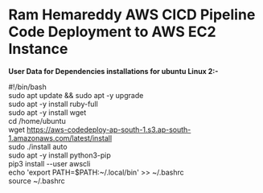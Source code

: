 # Ram Hemareddy AWS CICD Pipeline Code Deployment to AWS EC2 Instance


<b>User Data for Dependencies installations for ubuntu Linux 2:-</b>

#!/bin/bash<br />
sudo apt update && sudo apt -y upgrade<br />
sudo apt -y install ruby-full<br />
sudo apt -y install wget<br />
cd /home/ubuntu<br />
wget https://aws-codedeploy-ap-south-1.s3.ap-south-1.amazonaws.com/latest/install<br />
sudo ./install auto<br />
sudo apt -y install python3-pip<br />
pip3 install --user awscli<br />
echo 'export PATH=$PATH:~/.local/bin' >> ~/.bashrc<br />
source ~/.bashrc<br />
